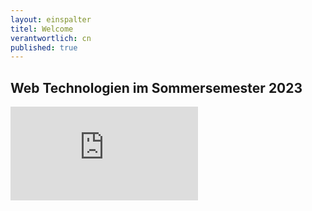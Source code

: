 ```yaml
---
layout: einspalter
titel: Welcome
verantwortlich: cn
published: true
---
```


## Web Technologien im Sommersemester 2023

<div class="js-video">
<iframe src="https://www.youtube.com/embed/tnbE0pXPxyk" frameborder="0" allow="accelerometer; autoplay; encrypted-media; gyroscope; picture-in-picture" allowfullscreen></iframe>
</div>
